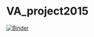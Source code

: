 # VA_project2015

[![Binder](http://mybinder.org/badge.svg)](http://mybinder.org/repo/shellyaiko/VA_project2015)
